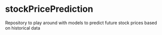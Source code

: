# stockPricePrediction
Repository to play around with models to predict future stock prices based on historical data
